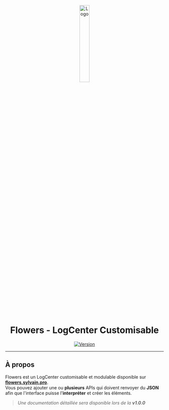 <div align="center">
  <a href="https://flowers.sylvain.pro"><img src="https://flowers.sylvain.pro/assets/images/logo.png" alt="Logo" width="25%" height="auto"/></a>

  # Flowers - LogCenter Customisable
  [![Version](https://custom-icon-badges.demolab.com/badge/Version%20:-v0.7.0-ee6464?logo=flowers.sylvain.pro&labelColor=23272A)](https://github.com/20syldev/flowers/releases/latest)
</div>

---

## À propos
Flowers est un LogCenter customisable et modulable disponible sur **[flowers.sylvain.pro](https://flowers.sylvain.pro)**.  
Vous pouvez ajouter une ou **plusieurs** APIs qui doivent renvoyer du **JSON** afin que l'interface puisse l'**interpréter** et créer les éléments.
> *Une documentation détaillée sera disponible lors de la **v1.0.0***
